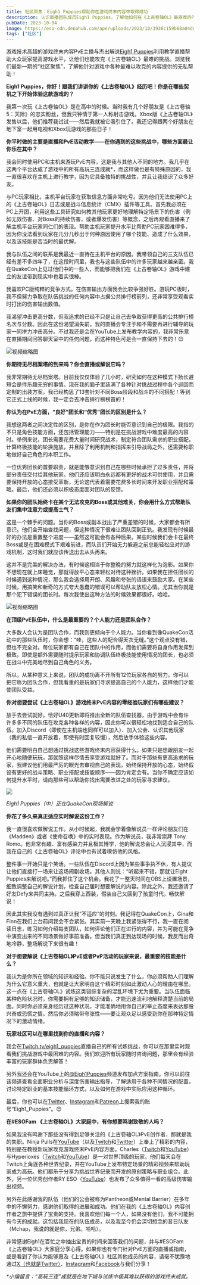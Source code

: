 ```yaml
---
title: 社区聚焦：Eigh1 Puppies帮助你在游戏终末内容中取得成功
description: 认识直播团队成员Eigh1 Puppies，了解他如何在《上古卷轴OL》最艰难的PvE挑战中进行教学和比拼。
pubDate: 2023-10-04
image: https://eso-cdn.denohub.com/ape/uploads/2023/10/3936c159b68a84dd9c9f9c7207560b57.jpg
tags: ["社区"]
---
```


游戏技术高超的游戏终末内容PvE主播与杰出解说[Eigh1 Puppies](https://www.twitch.tv/eigh1_puppies/)利用教学直播帮助大众玩家提高游戏水平，让他们也能攻克《上古卷轴OL》最难的挑战。浏览我们最新一期的“社区聚焦”，了解他针对游戏中各种最难以攻克的内容提供的无私帮助！

**Eigh1 Puppies，你好！跟我们讲讲你的《上古卷轴OL》经历吧！你是在哪些契机之下开始体验这款游戏的？**

我第一次玩《上古卷轴OL》是在高中的时候。当时我有几个好朋友是《上古卷轴5：天际》的忠实粉丝，但我只钟情于第一人称射击游戏。Xbox版《上古卷轴OL》发售以后，他们推荐我试试——然后我就被它吸引住了。我还记得跟两个好朋友在地下室一起用电视和Xbox玩游戏的那些日子！

**你平时做的主要是直播和PvE活动教学——在你遇到的这些挑战中，哪些方面最让你乐在其中？**

我会同时使用PC和主机来游玩PvE内容，这是我与其他人不同的地方。我几乎在这两个平台达成了游戏中的所有高玩三连成就\*，而这样做也是有特殊原因的，我一直很喜欢在主机上进行教学，因为它具备独特的挑战性，并且让我结识了众多好友。

与PC玩家相比，主机平台玩家在获取信息方面非常吃亏。因为他们无法使用PC上的《上古卷轴OL》日志或是战斗信息统计（CMX）插件等工具。首先我必须在PC上开团，利用这些工具研究如何教其他玩家更好地理解特定场景下的伤害（例如无效伤害、对Boss的持续伤害，或者爆发伤害）等概念，之后再观看直播来了解主机平台玩家同仁们的表现。帮助主机玩家提升水平比帮助PC玩家困难得多，因为你没法看到玩家在几分几秒出于何种原因使用了哪个技能、造成了什么效果，以及该技能是否当时的最优解。

我与队伍之间的联系是我最近一直待在主机平台的原因。我带领自己的三支队伍已经有差不多四年了，在这段时间里，我也与这些队伍中的许多玩家越来越亲密。我在QuakeCon上见过他们中的一些人，而能够把我们在《上古卷轴OL》游戏中建立的友谊带到现实中也着实很棒。

我喜欢PC版纯粹的竞争方式。在伤害输出方面我会比较争强好胜。游玩PC版时，我不但努力争取在队伍挑战的任何内容中占据公共排行榜前列，还非常享受观看实时打出的伤害输出数值。

我渴望冲击更高分数，但我追求的已经不只是让自己去争取获得更高的公共排行榜名次与分数。因此在这份渴望消失前，我的直播会专注于和不需要再进行辅导的玩家一同拼力冲击高分。不过我还是会在YouTube上发布教学内容的，我非常乐意在直播期间回答聊天室中的任何问题，而这种特色可是会一直保持下去的！😊

![视频缩略图](https://i.ytimg.com/vi/qX4CILQe8MQ/maxresdefault.jpg)

**你期待无尽档案塔的到来吗？你会直播或解说它吗？**

我非常期待无尽档案塔。目前我仅仅体验了几小时，研究如何在这种模式下扬长避短会是件乐趣无穷的事情。现在我的脑子里装满了各种针对挑战过程中各个巡回而定制的出装方案。我已经构思了13套针对不同Boss阶段和战斗的不同搭配！等到它正式上线的时候，我一定会去冲击排行榜榜首的！

**你认为在PvE方面，“良好”团长和“优秀”团长的区别是什么？**

我想这两者之间决定性的区别，是你在作为团长时能否意识到自己的极限。我指的不只是角色技能方面，还包括管理能力——特别是在挑战游戏中难度最高的内容时。举例来说，团长需要花费大量时间研究战术，制定符合团队需求的职业搭配，计算终极技能的轮换施放，并且除了利用机制和指挥来引导战局之外，还需要称职地做好自己角色的本职工作。

一位优秀团长的首要职责，就是能够意识到自己在哪些时候承担了过多责任，并将部分责任交付给其他玩家。他们还应该明白永远都有更好的战术可供使用，并且需要保持开放的心态接受革新，无论这代表着需要花费多长时间来开发职业搭配和策略。最后，他们还必须以积极态度面对团队的反馈。

**如果你的团队始终卡在某个无法攻克的Boss或其他难关，你会用什么方式帮助队友们集中注意力或提高士气？**

这是一个棘手的问题。当你的Boss或副本战出了严重差错的时候，大家都会有所意识。他们会开始查找问题，但这种情况下很难让团队回到正轨。我发现有时候最好的办法是重置整个进度——虽然这可能会有各种后果。某些时候我们会卡在最终Boss或是在困难模式下艰难前进，而队员们开始无力躲避之前总能轻松应对的游戏机制，这时我们就应该传送出去从头再来。

这并不是完美的解决办法，有时候这相当于你整晚的努力就这样化为泡影。如果你不想现在就上床睡觉，那就得放平心态来轻松对待这种挫折。如果我在担任团长的时候遇到这种情况，那么我会选择用开朗、风趣和夸张的话语来鼓励大家。在某些时候，用搞笑和新奇的方式夸大愚蠢的错误可以帮助队友放松心情。尤其当你就是那个犯下错误的团长时。每次我使出这种方法的时候效果都很好。哈哈。 

![视频缩略图](https://i.ytimg.com/vi/cYtptBT3jMQ/maxresdefault.jpg)

**在顶级PvE队伍中，什么是最重要的？个人能力还是团队合作？**

大多数人会认为是团队合作，而我则更倾向于个人能力。当你看到像QuakeCon活动中的那些队伍时，你会想：“哇，这些人的配合得天衣无缝。”这个观点没有错，但也不完全对。每位玩家都有自己在团队中的作用，而他们需要将自身作用发挥到极致。即使是额外需要随时提示玩家和协调队伍终极技能使用情况的团长，也必须在战斗中完美地尽到自己角色的义务。

所以，从某种意义上来说，团队的成功离不开所有12位玩家各自的努力。你可以把它称为团队合作，但我看重的是玩家们寻求提高自己的个人能力，这样他们才能使团队受益。

**你对想要尝试《上古卷轴OL》游戏终末PvE内容的零经验玩家们有哪些建议？**

放手去尝试就好。恰好U40更新即将推出全新的队伍查找器，由于游戏中会有许许多多不同的队伍在攻克各种各样的内容，因此你可以很轻松地找到适合自己的队伍。加入Discord（即使在主机端也同样可以加入）、加入公会、认识其他玩家（我的私信一直开放着，即使有时回复较慢），然后放手体验这些内容。

他们需要明白自己想通过挑战这些游戏终末内容获得什么。如果只是想跟朋友一起开心地随便玩玩，那就照这样尽情去享受游戏就好了。而对于那些有更高追求的玩家，我建议他们用最严厉的眼光去审视自己的表现，始终保持开放的心态，始终假设有更好的战斗策略、职业搭配或技能顺序——因为肯定会有。当你不确定应该如何提升水平时，请向那些可以帮助你找出需要改进之处的玩家寻求建议。

![](https://eso-cdn.denohub.com/ape/uploads/2023/10/8151d0d536f38268b56b139dbaf972b5.jpg)

<p class="text-gray-500 text-sm text-center"><i>Eigh1 Puppies（中）正在QuakeCon现场解说</i></p>

**你花了多久来真正适应实时解说这份工作？**

我一直很喜欢做解说工作。从小时候起，我就会学着像解说员一样评论朋友们在《Madden》或者《使命召唤》中的实时表现。作为解说员，我非常崇拜
Tony
Romo。他非常有趣、富有感染力并且极其博学，他的解说总会让人沉浸其中，而我在自己的《上古卷轴OL》评论中也有试着模仿他的风格。

整件事一开始只是个笑话。一些队伍在Discord上因为某些事争执不休，有人提议让他们直接打一场来让这场闹剧收场。其他人则说：“听起来不错，那就让Eight
Puppies来解说吧。”而我抓住了这个机会。我花了一整天时间在OBS上设置场景，细致调整自己的解说计划，检查自己届时想要解说的内容。除此之外，我还邀请了好友Defy来共同主持。之后我穿上西装，假装自己又回到了孩童时代，畅快解说！

因此其实我没有遇到过真正让我“不适应”的时刻。我记得在QuakeCon上，Gina和Finn在我们上台前问我会不会紧张。其实前一天晚上我紧张得不行，我一直在阅读日志，练习如何介绍每支团队，如何评论他们正在进行的内容，并为可能在竞争中演变出来的不同场景做好事前准备。但当我们真正到达现场的时候，我反而出奇地冷静，整场解说下来很有趣！

**对于想要解说《上古卷轴OL》PvE或者PvP活动的玩家来说，最重要的技能是什么？**

我认为是你所在领域的知识和经验。你不能只说发生了什么，你必须帮助人们理解为什么它意义重大，也就是让大家明白这个精彩时刻如此激动人心的理由在哪里。这一点在《上古卷轴OL》试炼这类错综复杂的混乱环境下尤为重要。当队伍面临某种危险状况时，你需要拥有足够的知识储备，才能迅速流利地解释清楚当前的局面。同时你必须亲身经历过这种状况，才能准确地用你自己的举止态度来表达那股兴奋或恐慌之情。然后你必须略带夸张性——要让观众足以感受到你在那种特定情况下的激动情绪。

**玩家社区可以在哪里找到你的直播和内容？**

我会在[Twitch.tv/eigh1\_puppies](https://www.twitch.tv/eigh1_puppies/)直播自己的所有试炼挑战，你可以在那里实时观看我们挑战游戏中最困难的内容。我们欢迎所有玩家随时咨询问题，那里会有经验丰富的玩家群体负责解答！

另外我还会在YouTube上的[@Eigh1Puppies](https://www.youtube.com/@eigh1puppies)频道发布加点方案指南。你可以前往该频道查看全面职业分析与深度伤害输出指导，了解适用于各种不同情况的配置，讨论特定职业的基本技能循环方式，以及如何在游戏中实际应用这种循环。

最后，你也可以在[Twitter](https://twitter.com/Eigh1_Puppies)、[Instagram](https://www.instagram.com/Eigh1_Puppies/)和[Patreon](https://www.patreon.com/eigh1puppies)上搜索我的账号“Eigh1\_Puppies”。😊

**在#ESOFam 《上古卷轴OL》大家庭中，有你想要鸣谢致敬的人吗？**

如果我没有鸣谢下那些没有得到足够关注的《上古卷轴OL》PvE创作者，那就是我的失职。Ninja
Pulls在[YouTube](https://www.youtube.com/@NinjaPulls)（以及[Twitch](https://www.twitch.tv/ninjapullsgaming)和[Twitter](https://twitter.com/ninjapulls)）上奉上了精彩的内容，特别是在教授新玩家攻克游戏终末PvE内容方面。Charles（[Twitch](https://www.twitch.tv/cpcharles)和[YouTube](https://www.youtube.com/@CharlesESO)）与Hyperioxes（[Twitch](https://www.twitch.tv/Hyperioxes)和[YouTube](https://www.youtube.com/@Hyperioxes)）是一对世界顶级的玩家，他们每天会在Twitch上角逐各种世界纪录，并在YouTube上发布特定场景的精彩视频来帮助玩家成为高玩。他们都乐于分享为挑战世界纪录而开发的原创策略与职业组合。此外，另一位优秀创作者RY
ESO（[YouTube](https://www.youtube.com/@ryESO)）也发布了众多值得一看的高级伤害输出视频。

另外在此感谢我的队伍（他们的公会被称为Pantheon或Mental
Barrier）在多年中的不懈努力，感谢他们取得的进展和成功。他们在我的《上古卷轴OL》内容创作者之旅中提供了宝贵的支持。我喜欢他们每一个人，如果没有他们，我不可能拥有今天的成就。这包括我现在的队伍成员，以及我至今仍会深切想念的昔日队友（Mchap，我说的就是你，兄弟。哈哈）。

非常感谢Eigh1在百忙之中抽出宝贵的时间来回答我们的问题，并与#ESOFam
《上古卷轴OL》大家庭分享心得。如果你也有专门针对PvE方面的直播或指南，或是看到了你认为能够惠及《上古卷轴OL》社区其他成员的内容，请毫不犹豫地通过[X（也就是Twitter）](https://twitter.com/TESOnline)、[Instagram](https://www.instagram.com/elderscrollsonline/)和[Facebook](https://www.facebook.com/elderscrollsonline)与我们分享！

_\*小编留言：“高玩三连”成就是在地下城与试炼中极其难以获得的游戏终末成就。_

